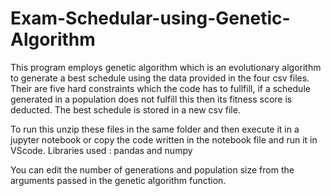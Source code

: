 # Exam-Schedular-using-Genetic-Algorithm

This program employs genetic algorithm which is an evolutionary algorithm to generate a best schedule using the data provided in the four csv files.
Their are five hard constraints which the code has to fullfill, if a schedule generated in a population does not fulfill this then its fitness score is deducted.
The best schedule is stored in a new csv file.

To run this unzip these files in the same folder and then execute it in a jupyter  notebook or copy the code written in the notebook file and run it in VScode.
Libraries used : pandas and numpy


You can edit the number of generations and population size from the arguments passed in the genetic algorithm function.
